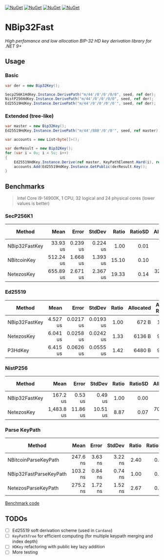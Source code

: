[![NuGet](https://img.shields.io/nuget/v/NBip32Fast.svg)](https://www.nuget.org/packages/NBip32Fast)
[![NuGet](https://img.shields.io/nuget/v/NBip32Fast.Secp256K1.svg)](https://www.nuget.org/packages/NBip32Fast.Secp256K1)
[![NuGet](https://img.shields.io/nuget/v/NBip32Fast.Ed25519.svg)](https://www.nuget.org/packages/NBip32Fast.Ed25519)
[![NuGet](https://img.shields.io/nuget/v/NBip32Fast.NistP256.svg)](https://www.nuget.org/packages/NBip32Fast.NistP256)

# NBip32Fast
*High perfomance and low allocation BIP-32 HD key derivation library for .NET 9+*

## Usage
### Basic
```cs
var der = new Bip32Key();

Secp256K1HdKey.Instance.DerivePath("m/44'/0'/0'/0/0", seed, ref der);
NistP256HdKey.Instance.DerivePath("m/44'/0'/0'/0/0", seed, ref der);
Ed25519HdKey.Instance.DerivePath("m/44'/0'/0'/0'/0'", seed, ref der);
```

### Extended (tree-like)
```cs
var master = new Bip32Key();
Ed25519HdKey.Instance.DerivePath("m/44'/888'/0'/0'", seed, ref master);

var accounts = new List<byte[]>();

var derResult = new Bip32Key();
for (var i = 0u; i < 5u; i++)
{
    Ed25519HdKey.Instance.Derive(ref master, KeyPathElement.Hard(i), ref derResult);
    accounts.Add(Ed25519HdKey.Instance.GetPublic(derResult.Key));
}
```

## Benchmarks
> Intel Core i9-14900K, 1 CPU, 32 logical and 24 physical cores (lower values is better)

### SecP256K1
| Method        | Mean      | Error    | StdDev   | Ratio | RatioSD | Allocated | Alloc Ratio |
|-------------- |----------:|---------:|---------:|------:|--------:|----------:|------------:|
| NBip32FastKey |  33.93 us | 0.239 us | 0.224 us |  1.00 |    0.01 |     608 B |        1.00 |
| NBitcoinKey   | 512.24 us | 1.668 us | 1.393 us | 15.10 |    0.10 |    9665 B |       15.90 |
| NetezosKey    | 655.89 us | 2.671 us | 2.367 us | 19.33 |    0.14 | 3200386 B |    5,263.79 |

### Ed25519
| Method        | Mean     | Error     | StdDev    | Ratio | Allocated | Alloc Ratio |
|-------------- |---------:|----------:|----------:|------:|----------:|------------:|
| NBip32FastKey | 4.527 us | 0.0217 us | 0.0193 us |  1.00 |     672 B |        1.00 |
| NetezosKey    | 6.041 us | 0.0258 us | 0.0242 us |  1.33 |    6136 B |        9.13 |
| P3HdKey       | 6.415 us | 0.0626 us | 0.0555 us |  1.42 |    6480 B |        9.64 |

### NistP256
| Method        | Mean       | Error    | StdDev   | Ratio | RatioSD | Allocated | Alloc Ratio |
|-------------- |-----------:|---------:|---------:|------:|--------:|----------:|------------:|
| NBip32FastKey |   167.2 us |  0.53 us |  0.49 us |  1.00 |    0.00 |     608 B |        1.00 |
| NetezosKey    | 1,483.8 us | 11.86 us | 10.51 us |  8.87 |    0.07 | 7029510 B |   11,561.69 |

### Parse KeyPath
| Method                 | Mean     | Error   | StdDev  | Ratio | RatioSD | Gen0   | Allocated | Alloc Ratio |
|----------------------- |---------:|--------:|--------:|------:|--------:|-------:|----------:|------------:|
| NBitcoinParseKeyPath   | 247.6 ns | 3.63 ns | 3.22 ns |  2.40 |    0.03 | 0.0620 |    1168 B |        2.28 |
| NBip32FastParseKeyPath | 103.2 ns | 0.84 ns | 0.74 ns |  1.00 |    0.01 | 0.0272 |     512 B |        1.00 |
| NetezosParseKeyPath    | 275.2 ns | 1.72 ns | 1.52 ns |  2.67 |    0.02 | 0.0625 |    1184 B |        2.31 |

[Benchmark code](https://github.com/kzorin52/NBip32Fast/blob/master/NBip32Fast.Benchmark/)


## TODOs
- [ ] Ed25519 soft derivation scheme (used in `Cardano`)
- [ ] `KeyPathTree` for efficient computing (for multiple keypath merging and index depth)
- [ ] `HDKey` refactoring with public key lazy addition
- [ ] More testing